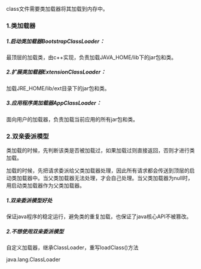 class文件需要类加载器将其加载到内存中。

### 1.类加载器

##### 1.启动类加载器BootstrapClassLoader：

最顶层的加载类，由c++实现，负责加载JAVA_HOME/lib下的jar包和类。

##### 2.扩展类加载器ExtensionClassLoader：

加载JRE_HOME/lib/ext目录下的jar包和类。

##### 3.应用程序类加载器AppClassLoader：

面向用户的加载器，负责加载当前应用的所有jar包和类。

### 2.双亲委派模型

类加载的时候，先判断该类是否被加载过，如果加载过则直接返回，否则才进行类加载。

加载的时候，先把请求委派给父类加载器处理，因此所有请求都会传送到顶层的启动类加载器中。当父类加载器无法处理，才会自己处理。当父类加载器为null时，用启动类加载器作为父类加载器。

##### 1.双亲委派模型好处

保证java程序的稳定运行，避免类的重复加载，也保证了java核心API不被篡改。

##### 2.不想使用双亲委派模型

自定义加载器，继承ClassLoader，重写loadClass()方法

java.lang.ClassLoader